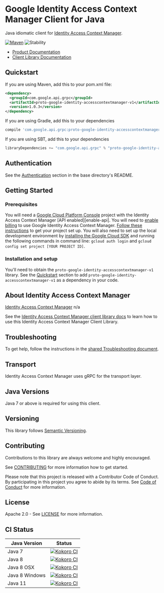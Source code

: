 # Google Identity Access Context Manager Client for Java

Java idiomatic client for [Identity Access Context Manager][product-docs].

[![Maven][maven-version-image]][maven-version-link]
![Stability][stability-image]

- [Product Documentation][product-docs]
- [Client Library Documentation][javadocs]

## Quickstart


If you are using Maven, add this to your pom.xml file:

```xml
<dependency>
  <groupId>com.google.api.grpc</groupId>
  <artifactId>proto-google-identity-accesscontextmanager-v1</artifactId>
  <version>1.0.3</version>
</dependency>
```

If you are using Gradle, add this to your dependencies
```Groovy
compile 'com.google.api.grpc:proto-google-identity-accesscontextmanager-v1:1.0.3'
```
If you are using SBT, add this to your dependencies
```Scala
libraryDependencies += "com.google.api.grpc" % "proto-google-identity-accesscontextmanager-v1" % "1.0.3"
```

## Authentication

See the [Authentication][authentication] section in the base directory's README.

## Getting Started

### Prerequisites

You will need a [Google Cloud Platform Console][developer-console] project with the Identity Access Context Manager [API enabled][enable-api].
You will need to [enable billing][enable-billing] to use Google Identity Access Context Manager.
[Follow these instructions][create-project] to get your project set up. You will also need to set up the local development environment by
[installing the Google Cloud SDK][cloud-sdk] and running the following commands in command line:
`gcloud auth login` and `gcloud config set project [YOUR PROJECT ID]`.

### Installation and setup

You'll need to obtain the `proto-google-identity-accesscontextmanager-v1` library.  See the [Quickstart](#quickstart) section
to add `proto-google-identity-accesscontextmanager-v1` as a dependency in your code.

## About Identity Access Context Manager


[Identity Access Context Manager][product-docs] n/a

See the [Identity Access Context Manager client library docs][javadocs] to learn how to
use this Identity Access Context Manager Client Library.






## Troubleshooting

To get help, follow the instructions in the [shared Troubleshooting document][troubleshooting].

## Transport

Identity Access Context Manager uses gRPC for the transport layer.

## Java Versions

Java 7 or above is required for using this client.

## Versioning


This library follows [Semantic Versioning](http://semver.org/).


## Contributing


Contributions to this library are always welcome and highly encouraged.

See [CONTRIBUTING][contributing] for more information how to get started.

Please note that this project is released with a Contributor Code of Conduct. By participating in
this project you agree to abide by its terms. See [Code of Conduct][code-of-conduct] for more
information.

## License

Apache 2.0 - See [LICENSE][license] for more information.

## CI Status

Java Version | Status
------------ | ------
Java 7 | [![Kokoro CI][kokoro-badge-image-1]][kokoro-badge-link-1]
Java 8 | [![Kokoro CI][kokoro-badge-image-2]][kokoro-badge-link-2]
Java 8 OSX | [![Kokoro CI][kokoro-badge-image-3]][kokoro-badge-link-3]
Java 8 Windows | [![Kokoro CI][kokoro-badge-image-4]][kokoro-badge-link-4]
Java 11 | [![Kokoro CI][kokoro-badge-image-5]][kokoro-badge-link-5]

[product-docs]: n/a
[javadocs]: https://googleapis.dev/java/proto-google-identity-accesscontextmanager-v1/latest/index.html
[kokoro-badge-image-1]: http://storage.googleapis.com/cloud-devrel-public/java/badges/java-accesscontextmanager/java7.svg
[kokoro-badge-link-1]: http://storage.googleapis.com/cloud-devrel-public/java/badges/java-accesscontextmanager/java7.html
[kokoro-badge-image-2]: http://storage.googleapis.com/cloud-devrel-public/java/badges/java-accesscontextmanager/java8.svg
[kokoro-badge-link-2]: http://storage.googleapis.com/cloud-devrel-public/java/badges/java-accesscontextmanager/java8.html
[kokoro-badge-image-3]: http://storage.googleapis.com/cloud-devrel-public/java/badges/java-accesscontextmanager/java8-osx.svg
[kokoro-badge-link-3]: http://storage.googleapis.com/cloud-devrel-public/java/badges/java-accesscontextmanager/java8-osx.html
[kokoro-badge-image-4]: http://storage.googleapis.com/cloud-devrel-public/java/badges/java-accesscontextmanager/java8-win.svg
[kokoro-badge-link-4]: http://storage.googleapis.com/cloud-devrel-public/java/badges/java-accesscontextmanager/java8-win.html
[kokoro-badge-image-5]: http://storage.googleapis.com/cloud-devrel-public/java/badges/java-accesscontextmanager/java11.svg
[kokoro-badge-link-5]: http://storage.googleapis.com/cloud-devrel-public/java/badges/java-accesscontextmanager/java11.html
[stability-image]: https://img.shields.io/badge/stability-ga-green
[maven-version-image]: https://img.shields.io/maven-central/v/com.google.api.grpc/proto-google-identity-accesscontextmanager-v1.svg
[maven-version-link]: https://search.maven.org/search?q=g:com.google.api.grpc%20AND%20a:proto-google-identity-accesscontextmanager-v1&core=gav
[authentication]: https://github.com/googleapis/google-cloud-java#authentication
[developer-console]: https://console.developers.google.com/
[create-project]: https://cloud.google.com/resource-manager/docs/creating-managing-projects
[cloud-sdk]: https://cloud.google.com/sdk/
[troubleshooting]: https://github.com/googleapis/google-cloud-common/blob/master/troubleshooting/readme.md#troubleshooting
[contributing]: https://github.com/googleapis/java-accesscontextmanager/blob/master/CONTRIBUTING.md
[code-of-conduct]: https://github.com/googleapis/java-accesscontextmanager/blob/master/CODE_OF_CONDUCT.md#contributor-code-of-conduct
[license]: https://github.com/googleapis/java-accesscontextmanager/blob/master/LICENSE
[enable-billing]: https://cloud.google.com/apis/docs/getting-started#enabling_billing

[libraries-bom]: https://github.com/GoogleCloudPlatform/cloud-opensource-java/wiki/The-Google-Cloud-Platform-Libraries-BOM
[shell_img]: https://gstatic.com/cloudssh/images/open-btn.png
